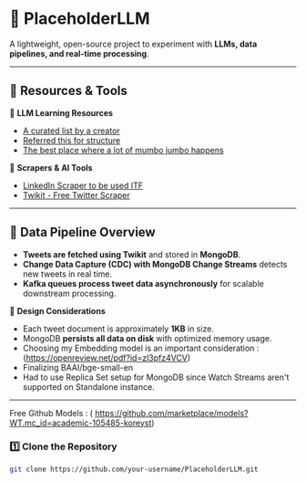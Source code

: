 # 📌 PlaceholderLLM

A lightweight, open-source project to experiment with **LLMs, data pipelines, and real-time processing**.

---

## **📌 Resources & Tools**
🔹 **LLM Learning Resources**
- [A curated list by a creator](https://areganti.notion.site/Applied-LLMs-Mastery-2024-562ddaa27791463e9a1286199325045c)
- [Referred this for structure](https://medium.com/decodingml/build-multi-index-advanced-rag-apps-bd33d2f0ec5c)
- [The best place where a lot of mumbo jumbo happens](https://www.aiagenttoolkit.xyz/#llms)

🔹 **Scrapers & AI Tools**
- [LinkedIn Scraper to be used ITF](https://github.com/tomquirk/linkedin-api)
- [Twikit - Free Twitter Scraper](https://twikit.readthedocs.io/en/latest/twikit.html)

---

## **📌 Data Pipeline Overview**
- **Tweets are fetched using Twikit** and stored in **MongoDB**.
- **Change Data Capture (CDC) with MongoDB Change Streams** detects new tweets in real time.
- **Kafka queues process tweet data asynchronously** for scalable downstream processing.

🔹 **Design Considerations**
- Each tweet document is approximately **1KB** in size.
- MongoDB **persists all data on disk** with optimized memory usage.
- Choosing my Embedding model is an important consideration : (https://openreview.net/pdf?id=zl3pfz4VCV)
- Finalizing BAAI/bge-small-en
- Had to use Replica Set setup for MongoDB since Watch Streams aren't supported on Standalone instance.


---

Free Github Models : ( https://github.com/marketplace/models?WT.mc_id=academic-105485-koreyst)

### **1️⃣ Clone the Repository**
```bash
git clone https://github.com/your-username/PlaceholderLLM.git